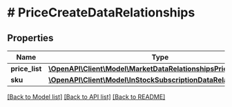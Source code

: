 # # PriceCreateDataRelationships

## Properties

Name | Type | Description | Notes
------------ | ------------- | ------------- | -------------
**price_list** | [**\OpenAPI\Client\Model\MarketDataRelationshipsPriceList**](MarketDataRelationshipsPriceList.md) |  |
**sku** | [**\OpenAPI\Client\Model\InStockSubscriptionDataRelationshipsSku**](InStockSubscriptionDataRelationshipsSku.md) |  | [optional]

[[Back to Model list]](../../README.md#models) [[Back to API list]](../../README.md#endpoints) [[Back to README]](../../README.md)
